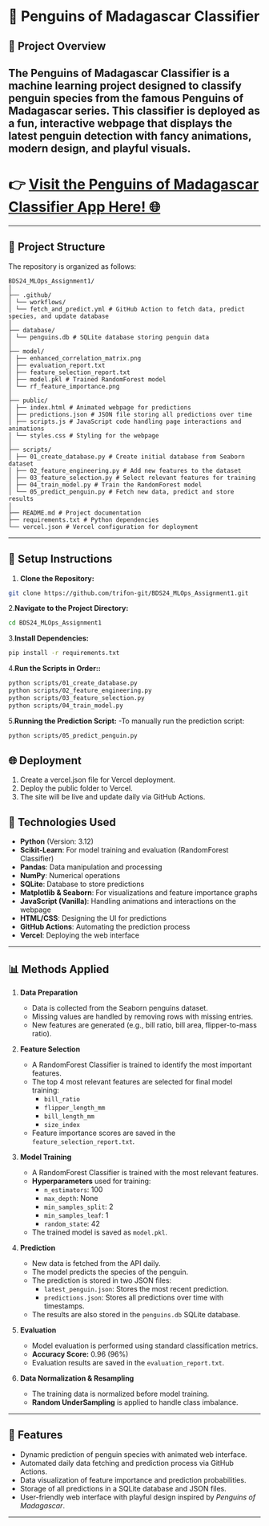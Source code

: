 # 🐧 Penguins of Madagascar Classifier

## 📖 Project Overview  
The **Penguins of Madagascar Classifier** is a machine learning project designed to classify penguin species from the famous Penguins of Madagascar series. This classifier is deployed as a fun, interactive webpage that displays the latest penguin detection with fancy animations, modern design, and playful visuals.  
---
# 👉 [Visit the Penguins of Madagascar Classifier App Here! 🌐](https://bds-24-ml-ops-assignment1.vercel.app/)

---

## 📂 Project Structure  
The repository is organized as follows:  

```
BDS24_MLOps_Assignment1/
│
├── .github/
│ └── workflows/
│ └── fetch_and_predict.yml # GitHub Action to fetch data, predict species, and update database
│
├── database/
│ └── penguins.db # SQLite database storing penguin data
│
├── model/
│ ├── enhanced_correlation_matrix.png
│ ├── evaluation_report.txt
│ ├── feature_selection_report.txt
│ ├── model.pkl # Trained RandomForest model
│ └── rf_feature_importance.png
│
├── public/
│ ├── index.html # Animated webpage for predictions
│ ├── predictions.json # JSON file storing all predictions over time
│ ├── scripts.js # JavaScript code handling page interactions and animations
│ └── styles.css # Styling for the webpage
│
├── scripts/
│ ├── 01_create_database.py # Create initial database from Seaborn dataset
│ ├── 02_feature_engineering.py # Add new features to the dataset
│ ├── 03_feature_selection.py # Select relevant features for training
│ ├── 04_train_model.py # Train the RandomForest model
│ └── 05_predict_penguin.py # Fetch new data, predict and store results
│
├── README.md # Project documentation
├── requirements.txt # Python dependencies
└── vercel.json # Vercel configuration for deployment
```

---
## 📌 Setup Instructions
1. **Clone the Repository:**
```bash
git clone https://github.com/trifon-git/BDS24_MLOps_Assignment1.git
```
2.**Navigate to the Project Directory:**
```bash
cd BDS24_MLOps_Assignment1

```
3.**Install Dependencies:**
```bash
pip install -r requirements.txt
```
4.**Run the Scripts in Order::**
```bash
python scripts/01_create_database.py
python scripts/02_feature_engineering.py
python scripts/03_feature_selection.py
python scripts/04_train_model.py
```
5.**Running the Prediction Script:**
-To manually run the prediction script:
```bash
python scripts/05_predict_penguin.py
```
## 🌐 Deployment
1. Create a vercel.json file for Vercel deployment.
2. Deploy the public folder to Vercel.
3. The site will be live and update daily via GitHub Actions.


## 🚀 Technologies Used
- **Python** (Version: 3.12)
- **Scikit-Learn**: For model training and evaluation (RandomForest Classifier)
- **Pandas**: Data manipulation and processing
- **NumPy**: Numerical operations
- **SQLite**: Database to store predictions
- **Matplotlib & Seaborn**: For visualizations and feature importance graphs
- **JavaScript (Vanilla)**: Handling animations and interactions on the webpage
- **HTML/CSS**: Designing the UI for predictions
- **GitHub Actions**: Automating the prediction process
- **Vercel**: Deploying the web interface

---

## 📊 Methods Applied
1. **Data Preparation**
   - Data is collected from the Seaborn penguins dataset.
   - Missing values are handled by removing rows with missing entries.
   - New features are generated (e.g., bill ratio, bill area, flipper-to-mass ratio).

2. **Feature Selection**
   - A RandomForest Classifier is trained to identify the most important features.
   - The top 4 most relevant features are selected for final model training:
     - `bill_ratio`
     - `flipper_length_mm`
     - `bill_length_mm`
     - `size_index`
   - Feature importance scores are saved in the `feature_selection_report.txt`.

3. **Model Training**
   - A RandomForest Classifier is trained with the most relevant features.
   - **Hyperparameters** used for training:
     - `n_estimators`: 100
     - `max_depth`: None
     - `min_samples_split`: 2
     - `min_samples_leaf`: 1
     - `random_state`: 42
   - The trained model is saved as `model.pkl`.

4. **Prediction**
   - New data is fetched from the API daily.
   - The model predicts the species of the penguin.
   - The prediction is stored in two JSON files:
     - `latest_penguin.json`: Stores the most recent prediction.
     - `predictions.json`: Stores all predictions over time with timestamps.
   - The results are also stored in the `penguins.db` SQLite database.

5. **Evaluation**
   - Model evaluation is performed using standard classification metrics.
   - **Accuracy Score:** 0.96 (96%)
   - Evaluation results are saved in the `evaluation_report.txt`.

6. **Data Normalization & Resampling**
   - The training data is normalized before model training.
   - **Random UnderSampling** is applied to handle class imbalance.

---

## 🌟 Features
- Dynamic prediction of penguin species with animated web interface.
- Automated daily data fetching and prediction process via GitHub Actions.
- Data visualization of feature importance and prediction probabilities.
- Storage of all predictions in a SQLite database and JSON files.
- User-friendly web interface with playful design inspired by *Penguins of Madagascar*.

---
